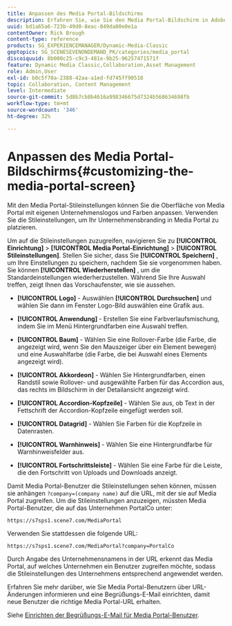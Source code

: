 ```yaml
---
title: Anpassen des Media Portal-Bildschirms
description: Erfahren Sie, wie Sie den Media Portal-Bildschirm in Adobe Dynamic Media Classic anpassen.
uuid: bd1a65a6-723b-49d0-8eac-849da00e0e1a
contentOwner: Rick Brough
content-type: reference
products: SG_EXPERIENCEMANAGER/Dynamic-Media-Classic
geptopics: SG_SCENESEVENONDEMAND_PK/categories/media_portal
discoiquuid: 8b000c25-c9c3-481e-9b25-96257471571f
feature: Dynamic Media Classic,Collaboration,Asset Management
role: Admin,User
exl-id: b0c5f70a-2388-42aa-a1ed-fd745ff90518
topic: Collaboration, Content Management
level: Intermediate
source-git-commit: 5d8b7cb8b4616a998346675d7324b568634698fb
workflow-type: tm+mt
source-wordcount: '346'
ht-degree: 32%

---
```


# Anpassen des Media Portal-Bildschirms{#customizing-the-media-portal-screen}

Mit den Media Portal-Stileinstellungen können Sie die Oberfläche von Media Portal mit eigenen Unternehmenslogos und Farben anpassen. Verwenden Sie die Stileinstellungen, um Ihr Unternehmensbranding in Media Portal zu platzieren.

Um auf die Stileinstellungen zuzugreifen, navigieren Sie zu **[!UICONTROL Einrichtung]** > **[!UICONTROL Media Portal-Einrichtung]** > **[!UICONTROL Stileinstellungen]**. Stellen Sie sicher, dass Sie **[!UICONTROL Speichern]** , um Ihre Einstellungen zu speichern, nachdem Sie sie vorgenommen haben. Sie können **[!UICONTROL Wiederherstellen]** , um die Standardeinstellungen wiederherzustellen. Während Sie Ihre Auswahl treffen, zeigt Ihnen das Vorschaufenster, wie sie aussehen.

* **[!UICONTROL Logo]** - Auswählen **[!UICONTROL Durchsuchen]** und wählen Sie dann im Fenster Logo-Bild auswählen eine Grafik aus.

* **[!UICONTROL Anwendung]** - Erstellen Sie eine Farbverlaufsmischung, indem Sie im Menü Hintergrundfarben eine Auswahl treffen.

* **[!UICONTROL Baum]** - Wählen Sie eine Rollover-Farbe (die Farbe, die angezeigt wird, wenn Sie den Mauszeiger über ein Element bewegen) und eine Auswahlfarbe (die Farbe, die bei Auswahl eines Elements angezeigt wird).

* **[!UICONTROL Akkordeon]** - Wählen Sie Hintergrundfarben, einen Randstil sowie Rollover- und ausgewählte Farben für das Accordion aus, das rechts im Bildschirm in der Detailansicht angezeigt wird.

* **[!UICONTROL Accordion-Kopfzeile]** - Wählen Sie aus, ob Text in der Fettschrift der Accordion-Kopfzeile eingefügt werden soll.

* **[!UICONTROL Datagrid]** - Wählen Sie Farben für die Kopfzeile in Datenrasten.

* **[!UICONTROL Warnhinweis]** - Wählen Sie eine Hintergrundfarbe für Warnhinweisfelder aus.

* **[!UICONTROL Fortschrittsleiste]** - Wählen Sie eine Farbe für die Leiste, die den Fortschritt von Uploads und Downloads anzeigt.

Damit Media Portal-Benutzer die Stileinstellungen sehen können, müssen sie anhängen `?company=(company name)` auf die URL, mit der sie auf Media Portal zugreifen. Um die Stileinstellungen anzuzeigen, müssten Media Portal-Benutzer, die auf das Unternehmen PortalCo unter:

`https://s7sps1.scene7.com/MediaPortal`

Verwenden Sie stattdessen die folgende URL:

`https://s7sps1.scene7.com/MediaPortal?company=PortalCo`

Durch Angabe des Unternehmensnamens in der URL erkennt das Media Portal, auf welches Unternehmen ein Benutzer zugreifen möchte, sodass die Stileinstellungen des Unternehmens entsprechend angewendet werden.

Erfahren Sie mehr darüber, wie Sie Media Portal-Benutzern über URL-Änderungen informieren und eine Begrüßungs-E-Mail einrichten, damit neue Benutzer die richtige Media Portal-URL erhalten.

Siehe [Einrichten der Begrüßungs-E-Mail für Media Portal-Benutzer](adding-media-portal-users.md#setting_up_the_welcome_e_mail_message_for_media_portal_users).

